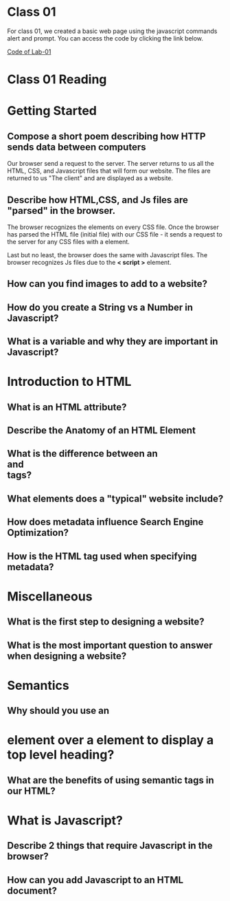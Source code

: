 # Class 01

For class 01, we created a basic web page using the javascript commands alert and prompt.
You can access the code by clicking the link below.

[Code of Lab-01](https://github.com/Manuel-Marquez1/reading-notes/blob/main/Lab-01.html)


# Class 01 Reading

# Getting Started

## Compose a short poem describing how HTTP sends data between computers

Our browser send a request to the server. The server returns to us all the HTML, CSS, and Javascript files that will form our website. The files are returned to us "The client" and are displayed as a website.

## Describe how HTML,CSS, and Js files are "parsed" in the browser.

The browser recognizes the **<link>** elements on every CSS file.
Once the browser has parsed the HTML file (initial file) with our CSS file - it sends a request to the server for any CSS files with a **<link>** element.

Last but no least, the browser does the same with Javascript files. The browser recognizes Js files due to the **< script >** element.

## How can you find images to add to a website?


## How do you create a String vs a Number in Javascript?


## What is a variable and why they are important in Javascript?



# Introduction to HTML

## What is an HTML attribute?


## Describe the Anatomy of an HTML Element


## What is the difference between an <article> and <section> tags?


## What elements does a "typical" website include?


## How does metadata influence Search Engine Optimization?


## How is the <meta> HTML tag used when specifying metadata?


# Miscellaneous

## What is the first step to designing a website?


## What is the most important question to answer when designing a website?


# Semantics

## Why should you use an <h1> element over a <span> element to display a top level heading?


## What are the benefits of using semantic tags in our HTML?


# What is Javascript?

## Describe 2 things that require Javascript in the browser?


## How can you add Javascript to an HTML document?